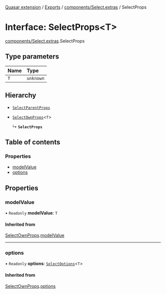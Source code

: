 [Quasar extension](../index.md) / [Exports](../modules.md) / [components/Select.extras](../modules/components_Select_extras.md) / SelectProps

# Interface: SelectProps<T\>

[components/Select.extras](../modules/components_Select_extras.md).SelectProps

## Type parameters

| Name | Type |
| :------ | :------ |
| `T` | `unknown` |

## Hierarchy

- [`SelectParentProps`](../modules/components_Select_extras.md#selectparentprops)

- [`SelectOwnProps`](components_Select_extras.SelectOwnProps.md)<`T`\>

  ↳ **`SelectProps`**

## Table of contents

### Properties

- [modelValue](components_Select_extras.SelectProps.md#modelvalue)
- [options](components_Select_extras.SelectProps.md#options)

## Properties

### modelValue

• `Readonly` **modelValue**: `T`

#### Inherited from

[SelectOwnProps](components_Select_extras.SelectOwnProps.md).[modelValue](components_Select_extras.SelectOwnProps.md#modelvalue)

___

### options

• `Readonly` **options**: [`SelectOptions`](../modules/components_Select_extras.md#selectoptions)<`T`\>

#### Inherited from

[SelectOwnProps](components_Select_extras.SelectOwnProps.md).[options](components_Select_extras.SelectOwnProps.md#options)
